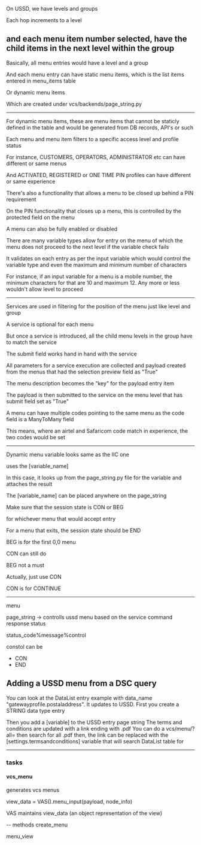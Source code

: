  On USSD, we have levels and groups

 Each hop increments to a level

 and each menu item number selected, have the child items in the next level within the group
---

 Basically, all menu entries would have a level and a group


 And each menu entry can have static menu items, which is the list items entered in menu_items table

 Or dynamic menu items

 Which are created under vcs/backends/page_string.py

-----


 For dynamic menu items, these are menu items that cannot be staticly defined in the table and would be generated from DB records, API's or such


 Each menu and menu item filters to a specific access level and profile status

 For instance, CUSTOMERS, OPERATORS, ADMINISTRATOR etc can have different or same menus

 And ACTIVATED, REGISTERED or ONE TIME PIN profiles can have different or same experience

 There's also a functionality that allows a menu to be closed up behind a PIN requirement


 On the PIN functionality that closes up a menu, this is controlled by the protected field on the menu

 A menu can also be fully enabled or disabled

 There are many variable types allow for entry on the menu of which the menu does not proceed to the next level if the variable check fails

 It validates on each entry as per the input variable which would control the variable type and even the maximum and minimum number of characters

 For instance, if an input variable for a menu is a mobile number, the minimum characters for that are 10 and maximum 12. Any more or less wouldn't allow level to proceed

---

 Services are used in filtering for the position of the menu just like level and group

 A service is optional for each menu

 But once a service is introduced, all the child menu levels in the group have to match the service

 The submit field works hand in hand with the service

 All parameters for a service execution are collected and payload created from the menus that had the selection preview field as "True"

 The menu description becomes the "key" for the payload entry item

 The payload is then submitted to the service on the menu level that has submit field set as "True"

 A menu can have multiple codes pointing to the same menu as the code field is a ManyToMany field

 This means, where an airtel and Safaricom code match in experience, the two codes would be set

-----

Dynamic menu variable looks same as the IIC one

 uses the [variable_name]

 In this case, it looks up from the page_string.py file for the variable and attaches the result

 The [variable_name] can be placed anywhere on the page_string



 Make sure that the session state is CON or BEG

 for whichever menu that would accept entry

 For a menu that exits, the session state should be END

 BEG is for the first 0,0 menu

 CON can still do

 BEG not a must

 Actually, just use CON

 CON is for CONTINUE

-----

menu

page_string  -> controlls ussd menu based on the service command response status

status_code%message%control 

constol can be
- CON
- END


## Adding a USSD menu from a DSC query
You can look at the DataList entry example with data_name "gatewayprofile.postaladdress". 
It updates to USSD. First you create a STRING data type entry

Then you add a [variable] to the USSD entry page string
The terms and conditions are updated with a link ending with .pdf
You can do a vcs/menu/?all=
then search for all .pdf
then, the link can be replaced with the [settings.termsandconditions] variable that will search DataList table for


---

### tasks

#### vcs_menu  
generates vcs menus

view_data = VAS().menu_input(payload, node_info)


VAS 
maintains view_data (an object representation of the view)

-- methods
create_menu

menu_view


